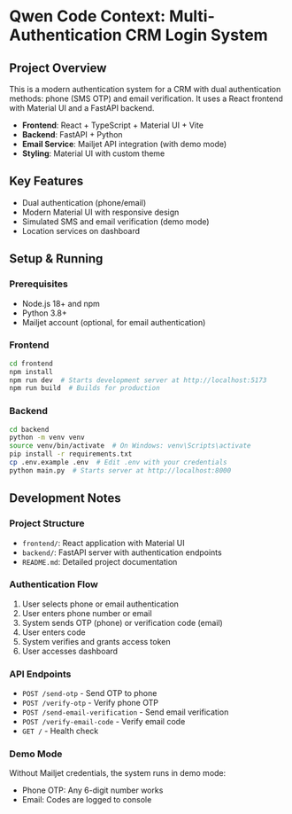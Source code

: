 # Qwen Code Context: Multi-Authentication CRM Login System

## Project Overview

This is a modern authentication system for a CRM with dual authentication methods: phone (SMS OTP) and email verification. It uses a React frontend with Material UI and a FastAPI backend.

- **Frontend**: React + TypeScript + Material UI + Vite
- **Backend**: FastAPI + Python
- **Email Service**: Mailjet API integration (with demo mode)
- **Styling**: Material UI with custom theme

## Key Features

- Dual authentication (phone/email)
- Modern Material UI with responsive design
- Simulated SMS and email verification (demo mode)
- Location services on dashboard

## Setup & Running

### Prerequisites

- Node.js 18+ and npm
- Python 3.8+
- Mailjet account (optional, for email authentication)

### Frontend

```bash
cd frontend
npm install
npm run dev  # Starts development server at http://localhost:5173
npm run build  # Builds for production
```

### Backend

```bash
cd backend
python -m venv venv
source venv/bin/activate  # On Windows: venv\Scripts\activate
pip install -r requirements.txt
cp .env.example .env  # Edit .env with your credentials
python main.py  # Starts server at http://localhost:8000
```

## Development Notes

### Project Structure

- `frontend/`: React application with Material UI
- `backend/`: FastAPI server with authentication endpoints
- `README.md`: Detailed project documentation

### Authentication Flow

1. User selects phone or email authentication
2. User enters phone number or email
3. System sends OTP (phone) or verification code (email)
4. User enters code
5. System verifies and grants access token
6. User accesses dashboard

### API Endpoints

- `POST /send-otp` - Send OTP to phone
- `POST /verify-otp` - Verify phone OTP
- `POST /send-email-verification` - Send email verification
- `POST /verify-email-code` - Verify email code
- `GET /` - Health check

### Demo Mode

Without Mailjet credentials, the system runs in demo mode:
- Phone OTP: Any 6-digit number works
- Email: Codes are logged to console